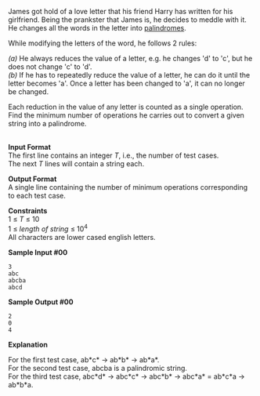 <html>
<body>

<p>James got hold of a love letter that his friend Harry has written for his girlfriend. Being the prankster that James is, he decides to meddle with it. He changes all the words in the letter into <a href="https://en.wikipedia.org/wiki/Palindrome">palindromes</a>.   </p>

<p>While modifying the letters of the word, he follows 2 rules:  </p>

<p><em>(a)</em> He always reduces the value of a letter, e.g. he changes 'd' to 'c', but he does not change 'c' to 'd'. <br>
<em>(b)</em> If he has to repeatedly reduce the value of a letter, he can do it until the letter becomes 'a'.  Once a letter has been changed to 'a', it can no longer be changed.  </p>

<p>Each reduction in the value of any letter is counted as a single operation. Find the minimum number of operations he carries out to convert a given string into a palindrome.  <br><br></p>

<p><strong>Input Format</strong> <br>
The first line contains an integer <em>T</em>, i.e., the number of test cases. <br>
The next <em>T</em> lines will contain a string each.  </p>

<p><strong>Output Format</strong> <br>
A single line containing the number of minimum operations corresponding to each test case.</p>

<p><strong>Constraints</strong> <br>
1 ≤ <em>T</em> ≤ 10<br> 
1 ≤ <em>length of string</em> ≤ 10<sup>4</sup> <br>
All characters are lower cased english letters.  </p>

<p><strong>Sample Input #00</strong>  </p>

<pre><code>3
abc
abcba
abcd
</code></pre>

<p><strong>Sample Output #00</strong>  </p>

<pre><code>2
0
4
</code></pre>

<p><strong>Explanation</strong>  </p>

<p>For the first test case, ab*c* -&gt; ab*b* -&gt; ab*a*. <br>
For the second test case, abcba is a palindromic string. <br>
For the third test case, abc*d* -&gt; abc*c* -&gt; abc*b* -&gt; abc*a* = ab*c*a -&gt; ab*b*a.  </p>

</body>
</html>